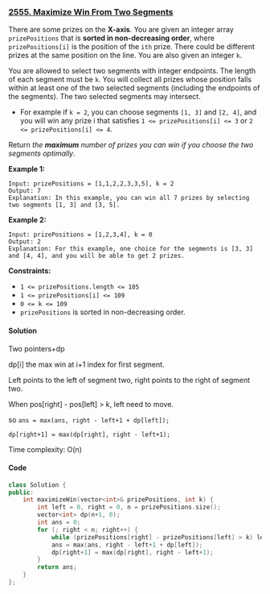 ### [2555. Maximize Win From Two Segments](https://leetcode.com/problems/maximize-win-from-two-segments/)

There are some prizes on the **X-axis**. You are given an integer array `prizePositions` that is **sorted in non-decreasing order**, where `prizePositions[i]` is the position of the `ith` prize. There could be different prizes at the same position on the line. You are also given an integer `k`.

You are allowed to select two segments with integer endpoints. The length of each segment must be `k`. You will collect all prizes whose position falls within at least one of the two selected segments (including the endpoints of the segments). The two selected segments may intersect.

- For example if `k = 2`, you can choose segments `[1, 3]` and `[2, 4]`, and you will win any prize i that satisfies `1 <= prizePositions[i] <= 3` or `2 <= prizePositions[i] <= 4`.

Return *the **maximum** number of prizes you can win if you choose the two segments optimally*.

 

**Example 1:**

```
Input: prizePositions = [1,1,2,2,3,3,5], k = 2
Output: 7
Explanation: In this example, you can win all 7 prizes by selecting two segments [1, 3] and [3, 5].
```

**Example 2:**

```
Input: prizePositions = [1,2,3,4], k = 0
Output: 2
Explanation: For this example, one choice for the segments is [3, 3] and [4, 4], and you will be able to get 2 prizes. 
```

 

**Constraints:**

- `1 <= prizePositions.length <= 105`
- `1 <= prizePositions[i] <= 109`
- `0 <= k <= 109 `
- `prizePositions` is sorted in non-decreasing order.

#### Solution

Two pointers+dp

dp[i] the max win at i+1 index for first segment.

Left points to the left of segment two, right points to the right of segment two.

When pos[right] - pos[left] > k, left need to move.

so `ans = max(ans, right - left+1 + dp[left]);`

`dp[right+1] = max(dp[right], right - left+1);`

Time complexity: O(n)

#### Code

```c++
class Solution {
public:
    int maximizeWin(vector<int>& prizePositions, int k) {
        int left = 0, right = 0, n = prizePositions.size();
        vector<int> dp(n+1, 0);
        int ans = 0;
        for (; right < n; right++) {
            while (prizePositions[right] - prizePositions[left] > k) left++;
            ans = max(ans, right - left+1 + dp[left]);
            dp[right+1] = max(dp[right], right - left+1);
        }
        return ans;
    }
};
```



